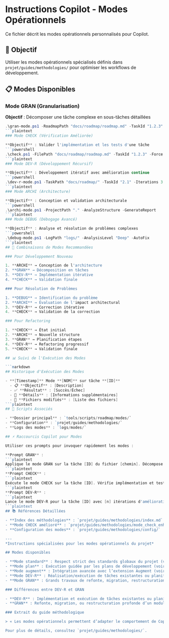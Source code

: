 # Instructions Copilot - Modes Opérationnels

Ce fichier décrit les modes opérationnels personnalisés pour Copilot.

## 🎯 Objectif

Utiliser les modes opérationnels spécialisés définis dans `projet/guides/methodologies/` pour optimiser les workflows de développement.

## 📋 Modes Disponibles

### Mode GRAN (Granularisation)

**Objectif** : Décomposer une tâche complexe en sous-tâches détaillées
```powershell
.\gran-mode.ps1 -RoadmapPath "docs/roadmap/roadmap.md" -TaskId "1.2.3"
```plaintext
### Mode CHECK (Vérification Améliorée)

**Objectif** : Valider l'implémentation et les tests d'une tâche
```powershell
.\check.ps1 -FilePath "docs/roadmap/roadmap.md" -TaskId "1.2.3" -Force
```plaintext
### Mode DEV-R (Développement Récursif)

**Objectif** : Développement itératif avec amélioration continue
```powershell
.\dev-r-mode.ps1 -TaskPath "docs/roadmap/" -TaskId "2.1" -Iterations 3
```plaintext
### Mode ARCHI (Architecture)

**Objectif** : Conception et validation architecturale
```powershell
.\archi-mode.ps1 -ProjectPath "." -AnalyzeStructure -GenerateReport
```plaintext
### Mode DEBUG (Débogage Avancé)

**Objectif** : Analyse et résolution de problèmes complexes
```powershell
.\debug-mode.ps1 -LogPath "logs/" -AnalysisLevel "Deep" -AutoFix
```plaintext
## 🔄 Combinaisons de Modes Recommandées

### Pour Développement Nouveau

1. **ARCHI** → Conception de l'architecture
2. **GRAN** → Décomposition en tâches
3. **DEV-R** → Implémentation itérative
4. **CHECK** → Validation finale

### Pour Résolution de Problèmes

1. **DEBUG** → Identification du problème
2. **ARCHI** → Évaluation de l'impact architectural
3. **DEV-R** → Correction itérative
4. **CHECK** → Validation de la correction

### Pour Refactoring

1. **CHECK** → État initial
2. **ARCHI** → Nouvelle structure
3. **GRAN** → Planification étapes
4. **DEV-R** → Refactoring progressif
5. **CHECK** → Validation finale

## 📊 Suivi de l'Exécution des Modes

```markdown
## Historique d'Exécution des Modes

- **[Timestamp]** Mode **[NOM]** sur tâche **[ID]**
  - 📋 **Objectif** : [Description]
  - ✅ **Résultat** : [Succès/Échec]
  - 📝 **Détails** : [Informations supplémentaires]
  - 🔗 **Fichiers modifiés** : [Liste des fichiers]
```plaintext
## 🔧 Scripts Associés

- **Dossier principal** : `tools/scripts/roadmap/modes/`
- **Configuration** : `projet/guides/methodologies/`
- **Logs des modes** : `logs/modes/`

## ⚡ Raccourcis Copilot pour Modes

Utiliser ces prompts pour invoquer rapidement les modes :

**Prompt GRAN** :
```plaintext
Applique le mode GRAN sur la tâche [ID] du fichier [chemin]. Décompose en sous-tâches détaillées.
```plaintext
**Prompt CHECK** :
```plaintext
Exécute le mode CHECK sur la tâche [ID]. Vérifie implémentation et tests à 100%.
```plaintext
**Prompt DEV-R** :
```plaintext
Lance le mode DEV-R pour la tâche [ID] avec [n] itérations d'amélioration.
```plaintext
## 📚 Références Détaillées

- **Index des méthodologies** : `projet/guides/methodologies/index.md`
- **Mode CHECK amélioré** : `projet/guides/methodologies/mode_check_enhanced.md`
- **Configuration des modes** : `projet/guides/methodologies/config/`

---
*Instructions spécialisées pour les modes opérationnels du projet*

## Modes disponibles

- **Mode standard** : Respect strict des standards globaux du projet (voir [Standards et Conventions](../../docs/guides/standards/README.md)).
- **Mode plan** : Exécution guidée par les plans de développement (voir `.github/instructions/plan-executor.instructions.md`).
- **Mode augment** : Intégration avancée avec l’extension Augment (voir [Guides Augment](../../docs/guides/augment/)).
- **Mode DEV-R** : Réalisation/exécution de tâches existantes ou planifiées, avec focus sur la robustesse, les tests, le debug, et la livraison incrémentale. Ne pas inclure de refonte ou migration majeure (voir mode GRAN).
- **Mode GRAN** : Grands travaux de refonte, migration, restructuration ou évolution architecturale. Focus sur la conception, la documentation approfondie, la validation globale, et la planification de rollback.

### Différences entre DEV-R et GRAN

- **DEV-R** : Implémentation et exécution de tâches existantes ou planifiées. Focus sur la robustesse, les tests, le debug, et la livraison incrémentale. Ne pas inclure de refonte ou migration majeure.
- **GRAN** : Refonte, migration, ou restructuration profonde d’un module ou d’une architecture. Focus sur la conception, la documentation, la validation globale, et la planification de rollback.

### Extrait du guide méthodologique

> « Les modes opérationnels permettent d’adapter le comportement de Copilot selon le contexte : génération de code, documentation, exécution de plans, ou intégration IA. »

Pour plus de détails, consultez `projet/guides/methodologies/`.